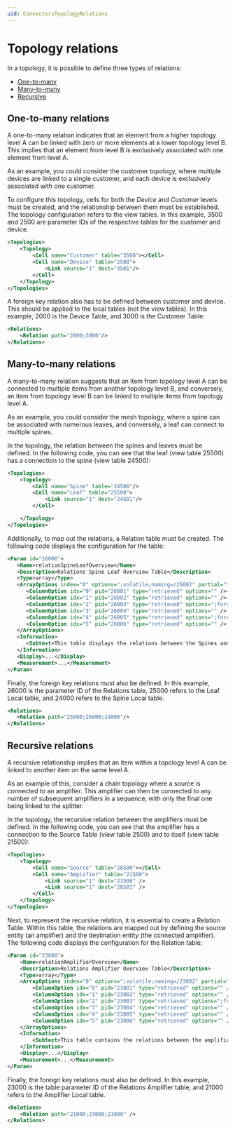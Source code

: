 ```yaml
---
uid: ConnectorsTopologyRelations
---
```


# Topology relations

In a topology, it is possible to define three types of relations:

- [One-to-many](#one-to-many-relations)
- [Many-to-many](#many-to-many-relations)
- [Recursive](#recursive-relations)

## One-to-many relations

A one-to-many relation indicates that an element from a higher topology level A can be linked with zero or more elements at a lower topology level B. This implies that an element from level B is exclusively associated with one element from level A.

As an example, you could consider the customer topology, where multiple devices are linked to a single customer, and each device is exclusively associated with one customer.

To configure this topology, cells for both the *Device* and *Customer* levels must be created, and the relationship between them must be established. The topology configuration refers to the view tables. In this example, 3500 and 2500 are parameter IDs of the respective tables for the customer and device.

```xml
<Topologies>
    <Topology>
        <Cell name="Customer" table="3500"></Cell>
        <Cell name="Device" table="2500">
            <Link source="1" dest="3501"/>
        </Cell>
    </Topology>
</Topologies>
```

A foreign key relation also has to be defined between customer and device. This should be applied to the local tables (not the view tables). In this example, 2000 is the Device Table, and 3000 is the Customer Table:

```xml
<Relations>
    <Relation path="2000;3000"/>
</Relations>
```

## Many-to-many relations

A many-to-many relation suggests that an item from topology level A can be connected to multiple items from another topology level B, and conversely, an item from topology level B can be linked to multiple items from topology level A.

As an example, you could consider the mesh topology, where a spine can be associated with numerous leaves, and conversely, a leaf can connect to multiple spines.

In the topology, the relation between the spines and leaves must be defined. In the following code, you can see that the leaf (view table 25500) has a connection to the spine (view table 24500):

```xml
<Topologies>
    <Topology>
        <Cell name="Spine" table="24500"/>
        <Cell name="Leaf" table="25500">
            <Link source="1" dest="24501"/>
        </Cell>

    </Topology>
</Topologies>
```

Additionally, to map out the relations, a Relation table must be created. The following code displays the configuration for the table:

```xml
<Param id="26000">
   <Name>relationSpineLeafOverview</Name>
   <Description>Relations Spine Leaf Overview Table</Description>
   <Type>array</Type>
   <ArrayOptions index="0" options=";volatile;naming=/26002" partial="true:200">
      <ColumnOption idx="0" pid="26001" type="retrieved" options="" /><!-- Index of the row -->
      <ColumnOption idx="1" pid="26002" type="retrieved" options="" /><!-- Name of the relation -->
      <ColumnOption idx="2" pid="26003" type="retrieved" options=";foreignKey=24000" /><!-- Spine ID (Foreign Key to the Spine Local table) -->
      <ColumnOption idx="3" pid="26004" type="retrieved" options="" /> <!-- Name of the Spine-->
      <ColumnOption idx="4" pid="26005" type="retrieved" options=";foreignKey=25000" /><!-- Leaf ID (Foreign Key to the Leaf Local table) -->
      <ColumnOption idx="5" pid="26006" type="retrieved" options="" /> <!-- Name of the Leaf-->
   </ArrayOptions>
   <Information>
      <Subtext>This table displays the relations between the Spines and Leaves.</Subtext>
   </Information>
   <Display>...</Display>
   <Measurement>...</Measurement>
</Param>
```

Finally, the foreign key relations must also be defined. In this example, 26000 is the parameter ID of the Relations table, 25000 refers to the Leaf Local table, and 24000 refers to the Spine Local table.

```xml
<Relations>
   <Relation path="25000;26000;24000"/>
</Relations>
```

## Recursive relations

A recursive relationship implies that an item within a topology level A can be linked to another item on the same level A.

As an example of this, consider a chain topology where a source is connected to an amplifier. This amplifier can then be connected to any number of subsequent amplifiers in a sequence, with only the final one being linked to the splitter.

In the topology, the recursive relation between the amplifiers must be defined. In the following code, you can see that the amplifier has a connection to the Source Table (view table 2500) and to itself (view table 21500):

```xml
<Topologies>
    <Topology>
        <Cell name="Source" table="20500"></Cell>
        <Cell name="Amplifier" table="21500">
            <Link source="1" dest="21506" />
            <Link source="1" dest="20501" />
        </Cell>
    </Topology>
</Topologies>
```

Next, to represent the recursive relation, it is essential to create a Relation Table. Within this table, the relations are mapped out by defining the source entity (an amplifier) and the destination entity (the connected amplifier). The following code displays the configuration for the Relation table:

```xml
<Param id="23000">
    <Name>relationAmplifierOverview</Name>
    <Description>Relations Amplifier Overview Table</Description>
    <Type>array</Type>
    <ArrayOptions index="0" options=";volatile;naming=/23002" partial="true:200">
        <ColumnOption idx="0" pid="23001" type="retrieved" options="" /> <!-- Index of the row -->
        <ColumnOption idx="1" pid="23002" type="retrieved" options="" /> <!-- Name of the relation [Source/Destination] -->
        <ColumnOption idx="2" pid="23003" type="retrieved" options=";foreignKey=21000" />  <!-- Source Amplifier ID (Foreign Key to the Amplifier Local table) -->
        <ColumnOption idx="3" pid="23004" type="retrieved" options="" /> <!-- Source Amplifier Name -->
        <ColumnOption idx="4" pid="23005" type="retrieved" options="" /> <!-- Destination Amplifier ID -->
        <ColumnOption idx="5" pid="23006" type="retrieved" options="" /> <!-- Destination Amplifier Name -->
    </ArrayOptions>
    <Information>
        <Subtext>This table contains the relations between the amplifiers.</Subtext>
    </Information>
    <Display>...</Display>
    <Measurement>...</Measurement>
</Param>
```

Finally, the foreign key relations must also be defined. In this example, 23000 is the table parameter ID of the Relations Amplifier table, and 21000 refers to the Amplifier Local table.

```xml
<Relations>
    <Relation path="21000;23000;21000" />
</Relations>
```

